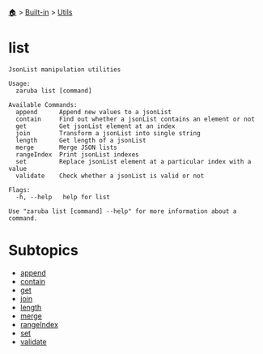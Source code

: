 <!--startTocHeader-->
[🏠](../../../README.md) > [Built-in](../../README.md) > [Utils](../README.md)
# list
<!--endTocHeader-->

```
JsonList manipulation utilities

Usage:
  zaruba list [command]

Available Commands:
  append      Append new values to a jsonList
  contain     Find out whether a jsonList contains an element or not
  get         Get jsonList element at an index
  join        Transform a jsonList into single string
  length      Get length of a jsonList
  merge       Merge JSON lists
  rangeIndex  Print jsonList indexes
  set         Replace jsonList element at a particular index with a value
  validate    Check whether a jsonList is valid or not

Flags:
  -h, --help   help for list

Use "zaruba list [command] --help" for more information about a command.

```

# Subtopics
<!--startTocSubtopic-->
- [append](append.md)
- [contain](contain.md)
- [get](get.md)
- [join](join.md)
- [length](length.md)
- [merge](merge.md)
- [rangeIndex](range-index.md)
- [set](set.md)
- [validate](validate.md)
<!--endTocSubtopic-->